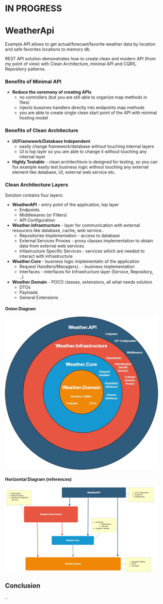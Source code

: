 # IN PROGRESS

# WeatherApi
Example API allows to get actual/forecast/favorite weather data by location and safe favorites locations to memory db.

REST API solution demonstrates how to create clean and modern API (from my point of view) with Clean Architecture, minimal API and CQRS, Repository patterns.  

### Benefits of Minimal API
- **Reduce the ceremony of creating APIs**
	- no controllers (but you are still able to organize map methods in files)
	- injects bussines handlers directly into endpoints map methods
	- you are able to create single clean start point of the API with minimal hosting model

### Benefits of Clean Architecture
- **UI/Framework/Database Independent** 
	- easily change framework/database without touching internal layers
	- UI is top layer so you are able to change it without touching any internal layer
- **Highly Testable** - clean architechture is designed for testing, so you can fox example easily test business logic without touching any external element like database, UI, external web service etc.

### Clean Architecture Layers

Solution contains four layers: 
* **WeatherAPI** - entry point of the application, top layer
	*  Endpoints
	*  Middlewares (or Filters)
	*  API Configuration
* **Weather.Infrastructure** - layer for communication with external resoucers like database, cache, web service.. 
	*  Repositories Implementation - access to database
	*  External Services Proxies - proxy classes implementation to obtain data from external web services
	*  Infastructure Specific Services - services which are needed to interact with infrastructure
* **Weather.Core** - business logic implementatin of the application
	*  Request Handlers/Managers/.. - business implementation
	*  Interfaces - interfaces for Infrastructure layer (Service, Repository, ..)
* **Weather.Domain** - POCO classes, extensions, all what needs solution
	* DTOs
	* Payloads
	* General Extensions

#### Onion Diagram
![Project Clean Architecture Diagram - Onion](./doc/img/cleanArchitectureOnion.jpg)
#### Horizontal Diagram (references)
![Project Clean Architecture Diagram](./doc/img/cleanArchitecture.jpg)

## Conclusion
..



